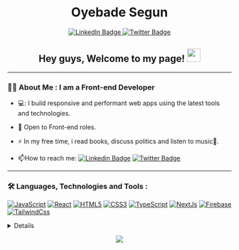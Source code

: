<!-- header -->
<div id="header" align="center">
<!--   <img src="https://media.giphy.com/media/M9gbBd9nbDrOTu1Mqx/giphy.gif" width="100"/> -->
  
  
  <div id="badges">
    <h1>Oyebade Segun </h1>
  <a href="https://www.linkedin.com/in/samuel-oyebade">
    <img src="https://img.shields.io/badge/LinkedIn-blue?style=for-the-badge&logo=linkedin&logoColor=white" alt="LinkedIn Badge"/>
  </a>
  <a href="https://twitter.com/samsegun10">
    <img src="https://img.shields.io/badge/Twitter-blue?style=for-the-badge&logo=twitter&logoColor=white" alt="Twitter Badge"/>
  </a>
</div>
  <h2>
  Hey guys, Welcome to my page!
  <img src="https://media.giphy.com/media/hvRJCLFzcasrR4ia7z/giphy.gif" width="30px"/>
</h2>
</div>

---

### :man_technologist: About Me : I am a Front-end Developer

- 💻: I build responsive and performant web apps using the latest tools and technologies.

- :seedling: Open to Front-end roles.

- :zap: In my free time, i read books, discuss politics and listen to music🎵.

- :mailbox:How to reach me: [![Linkedin Badge](https://img.shields.io/badge/-LinkedIn-blue?style=flat&logo=Linkedin&logoColor=white)](https://www.linkedin.com/in/samuel-oyebade) [![Twitter Badge](https://img.shields.io/badge/-Twitter-blue?style=flat&logo=twitter&logoColor=white)](https://www.twitter.com/samsegun10)

---

### :hammer_and_wrench: Languages, Technologies and Tools :
[![JavaScript](https://img.shields.io/badge/javascript-black?style=for-the-badge&logo=javascript)](https://github.com/samsegun)
[![React](https://img.shields.io/badge/react-black?style=for-the-badge&logo=react)](https://github.com/samsegun)
[![HTML5](https://img.shields.io/badge/html5-black?style=for-the-badge&logo=html5)](https://github.com/samsegun)
[![CSS3](https://img.shields.io/badge/css3-black?style=for-the-badge&logo=css3)](https://github.com/samsegun)
[![TypeScript](https://img.shields.io/badge/typescript-black?style=for-the-badge&logo=typescript)](https://github.com/samsegun)
[![NextJs](https://img.shields.io/badge/next.js-black?style=for-the-badge&logo=nextdotjs)](https://github.com/samsegun)
[![Firebase](https://img.shields.io/badge/firebase-black?style=for-the-badge&logo=firebase)](https://github.com/samsegun)
[![TailwindCss](https://img.shields.io/badge/tailwindcss-black?style=for-the-badge&logo=tailwindcss)](https://github.com/samsegun)

<details>
<p align="center">
  <a href="https://github.com/samsegun">
    <img src="http://github-profile-summary-cards.vercel.app/api/cards/profile-details?username=samsegun&theme=transparent" />
  </a>
  <a href="https://github.com/samsegun">
    <img src="https://github-readme-streak-stats.herokuapp.com/?user=samsegun&hide_border=true&card_width=338&theme=transparent" />
  </a>
  <a href="https://github.com/samsegun">
    <img src="http://github-profile-summary-cards.vercel.app/api/cards/stats?username=samsegun&theme=transparent" />
  </a>
  <a href="https://github.com/samsegun">
    <img src="https://github-readme-stats.vercel.app/api/top-langs/?username=samsegun&&card_width=699&hide_border=true&theme=transparent" />
  </a>
</p>
</details>

<p align="center">
  <a href="https://github.com/samsegun">
    <img src="https://komarev.com/ghpvc/?username=samsegun&color=blue&style=flat)" />
  </a>
</p>
  
